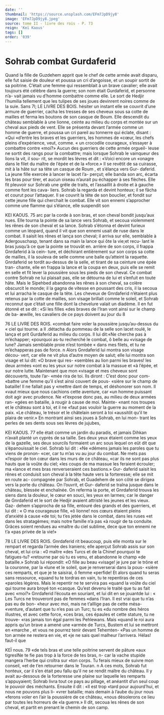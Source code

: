 ```yaml
---
date: ''
thumbnail: 'https://source.unsplash.com/EFm7JpD9jy8'
image: 'EFm7JpD9jy8.jpeg'
source: tome II - livre des rois - P. 73
reign: 'Keï Kaous'
tags: []
order: '039'
---
```


# Sohrab combat Gurdaferid

Quand la fille de Guzdehem apprit que le chef de cette armée avait disparu, elle fut saisie de douleur et poussa un cri d’angoisse, et un soupir sortit de
sa poitrine. C’était une femme qui ressemblait à un
brave cavalier; elle avait toujours été célèbre dans la
guerre; son nom était Gurdaferid, et personne n’a-
vait jamais vu d’homme combattre comme elle. Le sort de Hedjir l’humilia tellement que les tulipes de
ses joues devinrent noires comme de la suie. Sans
7l; LE LIVRE DES BOIS.
hésiter un instant elle se couvrit d’une armure de
guerrier, cacha les tresses de ses cheveux sous sa cotte de mailles et ferma les boutons de son casque de Boum. Elle descendit du château semblable à une lionne, ceinte au milieu du corps et montée sur un cheval aux pieds de vent. Elle se présenta devant l’armée comme un homme de guerre, et poussa un
cri pareil au tonnerre qui éclate, disant : «Qui «d’entre les braves et les guerriers, les hommes de «cœur, les chefs pleins d’expérience, veut, comme.
« un crocodile courageux, s’essayer à combattre contre «moi?» Aucun des guerriers de cette armée orgueil- leuse ne sortit des rangs pour la combattre; mais
lorsque Sohrab le vainqueur des lions la vit, il sou- rit, se mordit les lèvres et dit : «Voici encore un «onagre dans le filet du maître de l’épée et de la
«force.» Il se revêtit de sa cuirasse, mit à la hâte
sur sa tête un casque de Roum , et s’élança vers Gur-
daferid. La jeune fille exercée à lancer le lacet l’a-
perçut; elle banda son arc, écarta les bras pour tirer,
et aucun oiseau n’aurait pu échapper à ses flèches.
Elle fit pleuvoir sur Sohrab une grêle de traits, et l’assaillit à droite et à gauche comme font les cava-
liers. Sohrab la regarda et devint honteux; il se fâcha et courut pour l’attaquer. Il se couvrit la tête
de son bouclier, et fondit sur cette jeune fille qui cherchait le combat. Elle vit son ennemi s’approcher comme une flamme qui s’élance, elle suspendit son

KEI KAOUS. 75 arc par la corde à son bras, et son cheval bondit
jusqu’aux nues. Elle tourna la pointe de sa lance vers Sohrab, et secoua violemment les rênes de son cheval et sa lance. Sohrab s’étonna et devint furieux comme
un léopard, quand il vit que son ennemi usait de ruse dans le combat. Il saisit les rênes et lança son cheval; il arriva sur elle, semblable à Adergouschasp, tenant dans sa main la lance qui ôte la vie;et recu- lant le bras jusqu’à ce que la pointe se trouvât en.
arrière de son corps, il frappa Gnrdaferid à la cein- ture, et déchirant entièrement sur son corps sa cotte
de mailles, il la souleva de selle comme une balle qu’atteint la raquette. Gnrdaferid se tordit au-dessus
de la selle, et tirant de sa ceinture une épée tran- chante, elle en frappa la lance et la coupa en deux, puis elle se remit en selle et fit lever la poussière sous les pieds de son cheval. Ce combat contre Sohrab ne lui plaisait pas, elle se détourna de lui et s’enfuit
en toute hâte. Mais le Sipehbed abandonna les rênes
à son cheval, sa colère obscurcit le monde; il la gagna de vitesse en poussant des cris, il la secoua et lui arracha le casque de la tête. Les cheveux de Gnrdaferid n’étaient plus retenus par la cotte de mailles, son visage brillait comme le soleil, et Sohrab reconnut que c’était une fille dont la chevelure valait
un diadème. Il en fut étonné et se dit : «Si les filles
«des braves de l’Iran vont ainsi sur le champ de ba- æwille, les cavaliers de ce pays doivent au jour du
8

76 LE LIVRE DES ROIS.
«combat faire voler la poussière jusqu’au-dessus du
« ciel qui tourne. a Il .détacha du pommeau de la selle son lacet roulé, le lança et prit Gurdaferid au milieu du corps. Il lui dit:«Ne cherche pas à m’échapper; «pourquoi as-tu recherché le combat, ô belle au «visage de lune? Jamais semblable proie n’est tombée
« dans mes filets, et tu ne m’échapperas pas de force. n
Alors Gnrdaferid lui montra son visage décou- vert, car elle ne vit plus d’autre moyen de salut; elle lui montra son visage et lui dit: «O brave qui res- «sembles au lion parmi les braves! les deux armées «ont eu les yeux sur notre combat à la massue et «à l’épée, et sur notre lutte. Maintenant que mon
«visage et mes cheveux sont découverts, toute l’ar-
«mée rira de toi. Ils diront : C’est donc pour com- «battre une femme qu’il s’est ainsi couvert de pous- «sière sur le champ de bataille! Il ne fallait pas y «mettre dant de temps, et déshonorer son nom. Il «vaut mieux que nous cachions cette aventure, car «un homme puissant doit agir avec prudence. Ne «t’expose donc pas, au milieu de deux armées ran-
«gées en bataille, à rougir à cause de moi. Mainte- «nant nos troupes et le château sont à toi, et il ne «faut pas vouloir la guerre au moment de la paix. «Le château, le trésor et le châtelain seront à toi «aussitôt qu’il te plaira de venir.»
En montrant ainsi ses joues à Sohrab, en lui mon- trant les perles de ses dents sous ses lèvres de jujubes,

KEI KAOUS. 77 elle était comme un jardin du paradis, et jamais
Dihkan n’avait planté un cyprès de sa taille. Ses
deux yeux étaient comme les yeux de la gazelle, ses deux sourcils formaient un arc sous lequel on eût dit que s’épanouissait le ciel. Sohrab lui dit : «Ne «démens jamais les paroles que tu viens de pronon- «cer, car tu m’as vu au jour du combat. Ne mets pas «l’espoir de ton cœur dans les murs de ce château,
«car ils ne sont pas plus hauts que la voûte du ciel; «les coups de ma massue les feraient écrouler; ma «lance et mes bras renverseraient ces bastions.» Gur- daferid saisit les rênes et conduisit son cheval à la tête haute vers la forteresse; elle se mit en route ac- compagnée par Sohrab, et Guadehem de son côté se dirigea vers la porte du château. On l’ouvrit, et Gur- daferid se traîna jusque dans le château, blessée et enchaînée. On referma la porte, et Gnrdaferid trouva
les siens dans la douleur, le cœur en souci, les yeux en larmes; car le danger de Gnrdaferid et le sort de Hedjir avaient attristé les jeunes et les vieux. Gaz- dehem s’approcha de sa fille, entouré des grands et
des guerriers, et lui dit : « O ma courageuse fille, «ô lionne! nos cœurs étaient pleins d’anxiété à cause
«de toi; tu t’es jetée dans le combat, dans les ruses «et dans les stratagèmes; mais notre famille n’a pas «à rougir de ta conduite. Grâces soient rendues au «maître du ciel sublime, dece que ton ennemi ne t’a «pas privée de la vie!»

78 LE LIVRE DES ROIS.
Gnrdaferid rit beaucoup, puis elle monta sur le
rempart et regarda l’armée des Iraniens; elle aperçut Sohrab assis sur son cheval, et lui cria : «0 maître «des Turcs et de la Chine! pourquoi te fatigues-tu? «retourne par où tu es venu, et abandonne le champ «de bataille.» Sohrab lui répondit: «O fille au beau «visage! je jure par le trône et la couronne, par la «lune et le soleil, que je renverserai dans la pous- «sière ces remparts, et que je te saisirai, ô femme «perfide! Et alors quand tu seras sans ressource, «quand tu te tordras en vain, tu te repentiras de ces «paroles légères. Mais le repentir ne te servira pas
«quand la voûte du ciel qui tourne aura broyé ton «casque. Qu’est devenu le traité que tu as fait avec «moi?»
Gnrdaferid l’écouta en souriant, et lui dit en se jouantde lui : « Les Turcs ne trouveront pas de femmes «dans l’Iran. Il est vrai que tu n’as pas eu de bon-
«heur avec moi, mais ne t’alllige pas de cette mésa- «venture, d’autant que tu n’es pas un Turc; tu es
«du nombre des héros illustres, et avec cette force, «ces bras, ces épaules et cette stature, tu ne trouve- «ras jamais ton égal parmi les Pehlewans. Mais «quand le roi aura appris qu’un brave a amené une «armée de Turcs, Bustem et lui se mettront en «marche , et vous ne pourrez tenir devant Tehemten- «Pas un homme de ton armée ne restera en vie, et «je ne sais quel malheur l’arrivera. Hélas! faut-il que

KEÏ nous. 79 «de tels bras et une telle poitrine servent de pâture
«aux tigreslNe te fie pas trop à la force de tes bras, n- car la vache stupide mangera l’herbe qui croîtra sur «ton corps. Tu ferais mieux de suivre mon conseil, «et de t’en retourner dans le Touran. n
A ces mots, Sohrab fut honteux, car il s’en était
peu fallu qu’il ne se rendit maître du château. Il y
avait au-dessous de la forteresse une plaine sur laquelle les remparts s’appuyaient; Sohrab livra tout
ce pays au pillage, et anéantit d’un seul coup le pouvoir des méchants. Ensuite il dit : «Il est trop «tard pour aujourd’hui, et nous ne pouvons plus li-
«vrer bataille; mais demain à l’aube du jour nous «ferons voler en l’air la poussière de ce château, «nous désolerons ce lieu par toutes les horreurs de «la guerre.» Il dit, secoua les rênes de son cheval, et partit en prenant le chemin de son camp.

